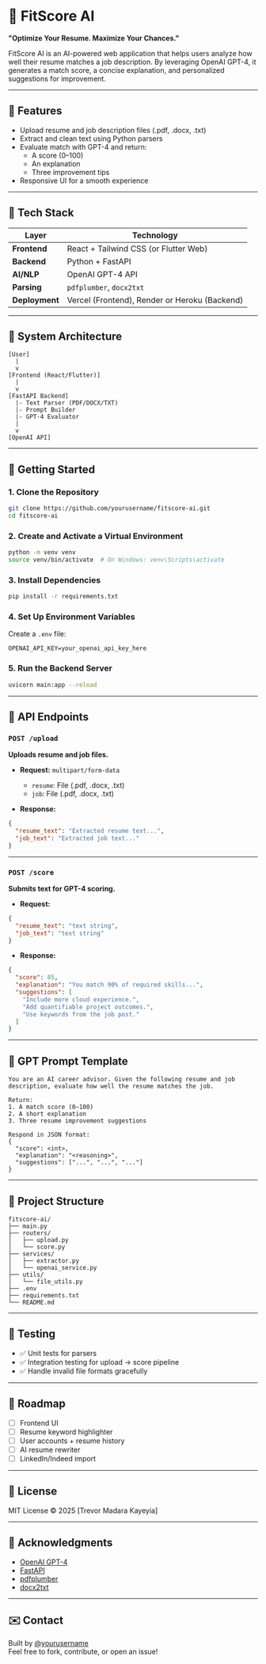 
# 🧠 FitScore AI

**"Optimize Your Resume. Maximize Your Chances."**

FitScore AI is an AI-powered web application that helps users analyze how well their resume matches a job description. By leveraging OpenAI GPT-4, it generates a match score, a concise explanation, and personalized suggestions for improvement.

---

## 📌 Features

- Upload resume and job description files (.pdf, .docx, .txt)
- Extract and clean text using Python parsers
- Evaluate match with GPT-4 and return:
  - A score (0–100)
  - An explanation
  - Three improvement tips
- Responsive UI for a smooth experience

---

## 🧱 Tech Stack

| Layer        | Technology                |
|--------------|----------------------------|
| **Frontend** | React + Tailwind CSS (or Flutter Web) |
| **Backend**  | Python + FastAPI           |
| **AI/NLP**   | OpenAI GPT-4 API           |
| **Parsing**  | `pdfplumber`, `docx2txt`   |
| **Deployment** | Vercel (Frontend), Render or Heroku (Backend) |

---

## 🧠 System Architecture

```
[User] 
  |
  v
[Frontend (React/Flutter)]
  |
  v
[FastAPI Backend]
  |- Text Parser (PDF/DOCX/TXT)
  |- Prompt Builder
  |- GPT-4 Evaluator
  |
  v
[OpenAI API]
```

---

## 🚀 Getting Started

### 1. Clone the Repository
```bash
git clone https://github.com/yourusername/fitscore-ai.git
cd fitscore-ai
```

### 2. Create and Activate a Virtual Environment
```bash
python -m venv venv
source venv/bin/activate  # On Windows: venv\Scripts\activate
```

### 3. Install Dependencies
```bash
pip install -r requirements.txt
```

### 4. Set Up Environment Variables
Create a `.env` file:
```env
OPENAI_API_KEY=your_openai_api_key_here
```

### 5. Run the Backend Server
```bash
uvicorn main:app --reload
```

---

## 📂 API Endpoints

### `POST /upload`
**Uploads resume and job files.**

- **Request:** `multipart/form-data`
  - `resume`: File (.pdf, .docx, .txt)
  - `job`: File (.pdf, .docx, .txt)

- **Response:**
```json
{
  "resume_text": "Extracted resume text...",
  "job_text": "Extracted job text..."
}
```

---

### `POST /score`
**Submits text for GPT-4 scoring.**

- **Request:**
```json
{
  "resume_text": "text string",
  "job_text": "text string"
}
```

- **Response:**
```json
{
  "score": 85,
  "explanation": "You match 90% of required skills...",
  "suggestions": [
    "Include more cloud experience.",
    "Add quantifiable project outcomes.",
    "Use keywords from the job post."
  ]
}
```

---

## 📄 GPT Prompt Template

```plaintext
You are an AI career advisor. Given the following resume and job description, evaluate how well the resume matches the job.

Return:
1. A match score (0–100)
2. A short explanation
3. Three resume improvement suggestions

Respond in JSON format:
{
  "score": <int>,
  "explanation": "<reasoning>",
  "suggestions": ["...", "...", "..."]
}
```

---

## 📁 Project Structure

```
fitscore-ai/
├── main.py
├── routers/
│   ├── upload.py
│   └── score.py
├── services/
│   ├── extractor.py
│   └── openai_service.py
├── utils/
│   └── file_utils.py
├── .env
├── requirements.txt
└── README.md
```

---

## 🧪 Testing

- ✅ Unit tests for parsers
- ✅ Integration testing for upload → score pipeline
- ✅ Handle invalid file formats gracefully

---

## 🔄 Roadmap

- [ ] Frontend UI
- [ ] Resume keyword highlighter
- [ ] User accounts + resume history
- [ ] AI resume rewriter
- [ ] LinkedIn/Indeed import

---

## 📄 License

MIT License © 2025 [Trevor Madara Kayeyia]

---

## 🙌 Acknowledgments

- [OpenAI GPT-4](https://platform.openai.com/)
- [FastAPI](https://fastapi.tiangolo.com/)
- [pdfplumber](https://github.com/jsvine/pdfplumber)
- [docx2txt](https://github.com/ankushshah89/python-docx2txt)

---

## ✉️ Contact

Built by [@yourusername](https://github.com/Trevor-Kayeyia-Madara)  
Feel free to fork, contribute, or open an issue!
